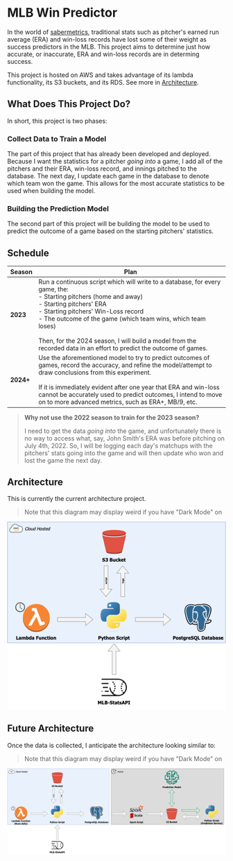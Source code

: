 # MLB Win Predictor

In the world of [sabermetrics](https://en.wikipedia.org/wiki/Sabermetrics), traditional stats such as pitcher's earned run average (ERA) and win-loss records have lost some of their weight as success predictors in the MLB. This project aims to determine just how accurate, or inaccurate, ERA and win-loss records are in determing success.

This project is hosted on AWS and takes advantage of its lambda functionality, its S3 buckets, and its RDS. See more in [Architecture](#architecture).

## What Does This Project Do?

In short, this project is two phases:

### Collect Data to Train a Model

The part of this project that has already been developed and deployed. Because I want the statistics for a pitcher *going into* a game, I add all of the pitchers and their ERA, win-loss record, and innings pitched to the database. The next day, I update each game in the database to denote which team won the game. This allows for the most accurate statistics to be used when building the model.

### Building the Prediction Model

The second part of this project will be building the model to be used to predict the outcome of a game based on the starting pitchers' statistics. 

## Schedule

| **Season** | **Plan**                                                                                                                                                                                                                                                                                                                                                                                  |
| ---------- | ----------------------------------------------------------------------------------------------------------------------------------------------------------------------------------------------------------------------------------------------------------------------------------------------------------------------------------------------------------------------------------------- |
| **2023**   | Run a continuous script which will write to a database, for every game, the: <br> - Starting pitchers (home and away)<br> - Starting pitchers' ERA<br> - Starting pitchers' Win-Loss record<br> - The outcome of the game (which team wins, which team loses)<br><br>Then, for the 2024 season, I will build a model from the recorded data in an effort to predict the outcome of games. |
| **2024+**  | Use the aforementioned model to try to predict outcomes of games, record the accuracy, and refine the model/attempt to draw conclusions from this experiment.<br><br> If it is immediately evident after one year that ERA and win-loss cannot be accurately used to predict outcomes, I intend to move on to more advanced metrics, such as ERA+, MB/9, etc.                             |

> **Why not use the 2022 season to train for the 2023 season?**
>
> I need to get the data *going into* the game, and unfortunately there is no way to access what, say, John Smith's ERA was before pitching on July 4th, 2022. So, I will be logging each day's matchups with the pitchers' stats going into the game and will then update who won and lost the game the next day.

## Architecture

This is currently the current architecture project.

> Note that this diagram may display weird if you have "Dark Mode" on

![arch](resources/architecture_diagram.png)

## Future Architecture

Once the data is collected, I anticipate the architecture looking similar to:

> Note that this diagram may display weird if you have "Dark Mode" on

![future_arch](resources/future_architecture_diagram.png)
